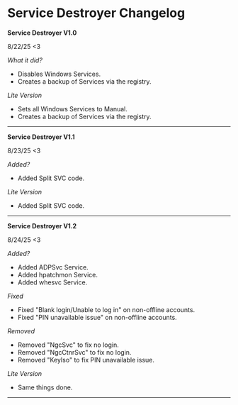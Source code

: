 # Service Destroyer Changelog

**Service Destroyer V1.0**

8/22/25 <3

*What it did?*
- Disables Windows Services.
- Creates a backup of Services via the registry.

*Lite Version*
- Sets all Windows Services to Manual.
- Creates a backup of Services via the registry.

---

**Service Destroyer V1.1**

8/23/25 <3

*Added?*
- Added Split SVC code.

*Lite Version*
- Added Split SVC code.

---

**Service Destroyer V1.2**

8/24/25 <3

*Added?*
- Added ADPSvc Service.
- Added hpatchmon Service.
- Added whesvc Service.

*Fixed*
- Fixed "Blank login/Unable to log in" on non-offline accounts.
- Fixed "PIN unavailable issue" on non-offline accounts.

*Removed*
- Removed "NgcSvc" to fix no login.
- Removed "NgcCtnrSvc" to fix no login.
- Removed "KeyIso" to fix PIN unavailable issue.

*Lite Version*
- Same things done.

---
